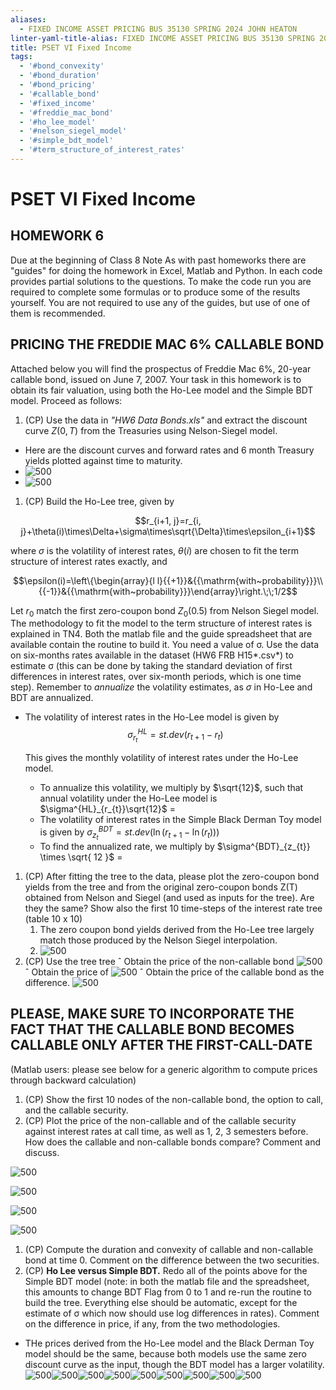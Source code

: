 ```yaml
---
aliases:
  - FIXED INCOME ASSET PRICING BUS 35130 SPRING 2024 JOHN HEATON
linter-yaml-title-alias: FIXED INCOME ASSET PRICING BUS 35130 SPRING 2024 JOHN HEATON
title: PSET VI Fixed Income
tags:
  - '#bond_convexity'
  - '#bond_duration'
  - '#bond_pricing'
  - '#callable_bond'
  - '#fixed_income'
  - '#freddie_mac_bond'
  - '#ho_lee_model'
  - '#nelson_siegel_model'
  - '#simple_bdt_model'
  - '#term_structure_of_interest_rates'
---
```

# PSET VI Fixed Income

## HOMEWORK 6

Due at the beginning of Class 8
Note As with past homeworks there are "guides" for doing the homework in Excel,  Matlab and Python. In each code provides partial solutions to the questions. To make the code run you are required to complete some formulas or to produce some of the results yourself. You are not required to use any of the guides,  but use of one of them is recommended.

## PRICING THE FREDDIE MAC 6% CALLABLE BOND

Attached below you will find the prospectus of Freddie Mac 6%,  20-year callable bond,  issued on June 7,  2007. Your task in this homework is to obtain its fair valuation,  using both the Ho-Lee model and the Simple BDT model. Proceed as follows:

1. (CP) Use the data in *"HW6 Data Bonds.xls"* and extract the discount curve $Z(0,          T)$ from the Treasuries using Nelson-Siegel model.

- Here are the discount curves and forward rates and 6 month Treasury yields plotted against time to maturity.
- ![500](Z.%20Clippings/Fixed%20Income%20PSET%206-20240508225148684.png)
- ![500](Z.%20Clippings/0PSET%206-20240508225138557.png)
1. (CP) Build the Ho-Lee tree,  given by

$$r_{i+1,         j}=r_{i,         j}+\theta(i)\times\Delta+\sigma\times\sqrt{\Delta}\times\epsilon_{i+1}$$

where $σ$ is the volatility of interest rates,  $θ(i)$ are chosen to fit the term structure of interest rates exactly,  and

$$\epsilon(i)=\left\{\begin{array}{l l}{{+1}}&{{\mathrm{with~probability}}}\\ {{-1}}&{{\mathrm{with~probability}}}\end{array}\right.\;\;1/2$$

Let $r_0$ match the first zero-coupon bond $Z_0(0.5)$ from Nelson Siegel model. The methodology to fit the model to the term structure of interest rates is explained in TN4. Both the matlab file and the guide spreadsheet that are available contain the routine to build it. You need a value of σ. Use the data on six-months rates available in the dataset (HW6 FRB H15*.csv*) to estimate σ (this can be done by taking the standard deviation of first differences in interest rates,  over six-month periods,  which is one time step). Remember to *annualize* the volatility estimates,  as $σ$ in Ho-Lee and BDT are annualized.

- The volatility of interest rates in the Ho-Lee model is given by $$\sigma^{HL}_{r_{t}}=st.dev(r_{t+1}-r_{{t}})$$

	This gives the monthly volatility of interest rates under the Ho-Lee model.

	- To annualize this volatility,  we multiply by $\sqrt{12}$,  such that annual volatility under the Ho-Lee model is $\sigma^{HL}_{r_{t}}\sqrt{12}$ =
	- The volatility of interest rates in the Simple Black Derman Toy model is given by $\sigma^{BDT}_{z_{t}}=st.dev(\ln(r_{{t+1}}-\ln(r_{t})))$
	- To find the annualized rate,  we multiply by $\sigma^{BDT}_{z_{t}} \times \sqrt{ 12 }$ =
1. (CP) After fitting the tree to the data,  please plot the zero-coupon bond yields from the tree and from the original zero-coupon bonds Z(T) obtained from Nelson and Siegel (and used as inputs for the tree). Are they the same? Show also the first 10 time-steps of the interest rate tree (table 10 x 10)
	1. The zero coupon bond yields derived from the Ho-Lee tree largely match those produced by the Nelson Siegel interpolation.
	1. ![500](Z.%20Clippings/ppings/Fixed%20Income%20PSET%206-20240509011443766.png)
1. (CP) Use the tree tree
ˆ Obtain the price of the non-callable bond
![500](Z.%20Clippings/Fixed%20Income%20PSET%206-20240509205124687.png)
ˆ Obtain the price of
![500](Z.%20Clippings/Fixed%20Income%20PSET%206-20240509205006803.png)
ˆ Obtain the price of the callable bond as the difference.
![500](Z.%20Clippings/Fixed%20Income%20PSET%206-20240509205052239.png)
## PLEASE,  MAKE SURE TO INCORPORATE THE FACT THAT THE CALLABLE BOND BECOMES CALLABLE ONLY AFTER THE FIRST-CALL-DATE

(Matlab users: please see below for a generic algorithm to compute prices through backward calculation)

1. (CP) Show the first 10 nodes of the non-callable bond,  the option to call,  and the callable security.
1. (CP) Plot the price of the non-callable and of the callable security against interest rates at call time,  as well as 1,  2,  3 semesters before. How does the callable and non-callable bonds compare? Comment and discuss.

![500](Z.%20Clippings/Fixed%20Income%20PSET%206-20240509230423297.png)

![500](Z.%20Clippings/Fixed%20Income%20PSET%206-20240509230439162.png)

![500](Z.%20Clippings/Fixed%20Income%20PSET%206-20240509230453676.png)

![500](Z.%20Clippings/Fixed%20Income%20PSET%206-20240509230458912.png)

1. (CP) Compute the duration and convexity of callable and non-callable bond at time 0. Comment on the difference between the two securities.
1. (CP) **Ho Lee versus Simple BDT.** Redo all of the points above for the Simple BDT model (note: in both the matlab file and the spreadsheet,  this amounts to change BDT Flag from 0 to 1 and re-run the routine to build the tree. Everything else should be automatic,  except for the estimate of σ which now should use log differences in rates). Comment on the difference in price,  if any,  from the two methodologies.
- THe prices derived from the Ho-Lee model and the Black Derman Toy model should be the same,  because both models use the same zero discount curve as the input,  though the BDT model has a larger volatility.
![500](Z.%20Clippings/Fixed%20Income%20PSET%206-20240509233402903.png)![500](Z.%20Clippings/Fixed%20Income%20PSET%206-20240509233401781.png)![500](Z.%20Clippings/Fixed%20Income%20PSET%206-20240509233401063.png)![500](Z.%20Clippings/Fixed%20Income%20PSET%206-20240509233400005.png)![500](Z.%20Clippings/Fixed%20Income%20PSET%206-20240509233358725.png)![500](Z.%20Clippings/Fixed%20Income%20PSET%206-20240509233357498.png)![500](Z.%20Clippings/Fixed%20Income%20PSET%206-20240509233356378.png)![500](Z.%20Clippings/Fixed%20Income%20PSET%206-20240509233354487.png)![500](Z.%20Clippings/Fixed%20Income%20PSET%206-20240509233351488.png)